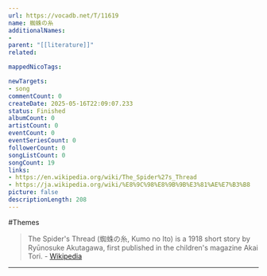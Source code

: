 ```yaml
---
url: https://vocadb.net/T/11619
name: 蜘蛛の糸
additionalNames: 
- 
parent: "[[literature]]"
related:

mappedNicoTags:

newTargets:
- song
commentCount: 0
createDate: 2025-05-16T22:09:07.233
status: Finished
albumCount: 0
artistCount: 0
eventCount: 0
eventSeriesCount: 0
followerCount: 0
songListCount: 0
songCount: 19
links: 
- https://en.wikipedia.org/wiki/The_Spider%27s_Thread
- https://ja.wikipedia.org/wiki/%E8%9C%98%E8%9B%9B%E3%81%AE%E7%B3%B8
picture: false
descriptionLength: 208
---
```


#Themes

> The Spider's Thread (蜘蛛の糸, Kumo no Ito) is a 1918 short story by Ryūnosuke Akutagawa, first published in the children's magazine Akai Tori. - [Wikipedia](https://en.wikipedia.org/wiki/The_Spider%27s_Thread)

---

